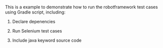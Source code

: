 This is a example to demonstrate how to run the robotframework test cases using Gradle script, including:

1. Declare depenencies

2. Run Selenium test cases

2. Include java keyword source code
